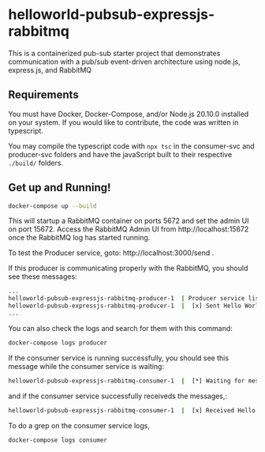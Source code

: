 # helloworld-pubsub-expressjs-rabbitmq
This is a containerized pub-sub starter project that demonstrates communication with a pub/sub event-driven architecture using node.js, express.js, and RabbitMQ

## Requirements
You must have Docker, Docker-Compose, and/or Node.js 20.10.0 installed on your system.
If you would like to contribute, the code was written in typescript.

You may compile the typescript code with `npx tsc` in the consumer-svc and producer-svc folders and have the javaScript built to their respective `./build/` folders.


## Get up and Running!

```sh
docker-compose up --build
```

This will startup a RabbitMQ container on ports 5672 and set the admin UI on port 15672.  Access the RabbitMQ Admin UI from http://localhost:15672 once the RabbitMQ log has started running.

To test the Producer service, goto: http://localhost:3000/send .

If this producer is communicating properly with the RabbitMQ, you should see these messages:

```sh
...
helloworld-pubsub-expressjs-rabbitmq-producer-1  | Producer service listening at http://localhost:3000
helloworld-pubsub-expressjs-rabbitmq-producer-1  |  [x] Sent Hello World
...
```

You can also check the logs and search for them with this command:

```sh
docker-compose logs producer
```

If the consumer service is running successfully, you should see this message while the consumer service is waiting:
```sh
helloworld-pubsub-expressjs-rabbitmq-consumer-1  |  [*] Waiting for messages in Hello. To exit press CTRL+C
```
and if the consumer service successfully receiveds the messages,:
```sh
helloworld-pubsub-expressjs-rabbitmq-consumer-1  |  [x] Received Hello World
```

To do a grep on the consumer service logs,
```sh
docker-compose logs consumer
```
